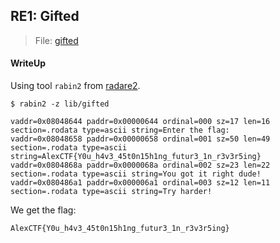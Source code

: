## RE1: Gifted

> File: [gifted](https://github.com/TraiOi/CTF_WriteUp/blob/master/2017/AlexCTF/ReverseEngineering/lib/gifted)

#### WriteUp

Using tool `rabin2` from [radare2](https://github.com/radare/radare2).

`$ rabin2 -z lib/gifted`

```
vaddr=0x08048644 paddr=0x00000644 ordinal=000 sz=17 len=16 section=.rodata type=ascii string=Enter the flag: 
vaddr=0x08048658 paddr=0x00000658 ordinal=001 sz=50 len=49 section=.rodata type=ascii string=AlexCTF{Y0u_h4v3_45t0n15h1ng_futur3_1n_r3v3r5ing}
vaddr=0x0804868a paddr=0x0000068a ordinal=002 sz=23 len=22 section=.rodata type=ascii string=You got it right dude!
vaddr=0x080486a1 paddr=0x000006a1 ordinal=003 sz=12 len=11 section=.rodata type=ascii string=Try harder!
```

We get the flag:

`AlexCTF{Y0u_h4v3_45t0n15h1ng_futur3_1n_r3v3r5ing}`

